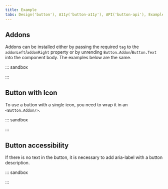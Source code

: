 ```yaml
---
title: Example
tabs: Design('button'), A11y('button-a11y'), API('button-api'), Example('button-code'), Changelog('button-changelog')
---
```


## Addons

Addons can be installed either by passing the required `tag` to the `addonLeft`/`addonRight` property or by unrending `Button.Addon`/`Button.Text` into the component body. The examples below are the same.

::: sandbox

<script lang="tsx">
import React from 'react';
import Button from '@semcore/ui/button';
import CheckM from '@semcore/ui/icon/Check/m';
import ArrowRightM from '@semcore/ui/icon/ArrowRight/m';

const Demo = () => {
  return (
    <>
      <Button addonLeft={CheckM} addonRight={ArrowRightM}>
        Button
      </Button>
      <Button ml={2}>
        <Button.Addon>
          <CheckM />
        </Button.Addon>
        <Button.Text>Button</Button.Text>
        <Button.Addon>
          <ArrowRightM />
        </Button.Addon>
      </Button>
    </>
  );
}
</script>

:::

## Button with Icon

To use a button with a single icon, you need to wrap it in an `<Button.Addon/>`.

::: sandbox

<script lang="tsx">
import React from 'react';
import Button from '@semcore/ui/button';
import CheckM from '@semcore/ui/icon/Check/m';

const Demo = () => {
  return (
    <Button aria-label='Confirm'>
      <Button.Addon>
        <CheckM />
      </Button.Addon>
    </Button>
  );
}
</script>

:::

## Button accessibility

If there is no text in the button, it is necessary to add aria-label with a button description.

::: sandbox

<script lang="tsx">
import React from 'react';
import Button from '@semcore/ui/button';
import CheckM from '@semcore/ui/icon/Check/m';
import CloseM from '@semcore/ui/icon/Close/m';

const Demo = () => {
  return (
    <>
      <Button addonLeft={CloseM} aria-label='Close' />
      <Button ml={2} aria-label='Confirm'>
        <CheckM />
      </Button>
    </>
  );
}
</script>

:::
